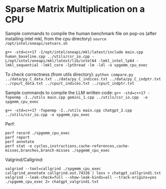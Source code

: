 # Sparse Matrix Multiplication on a CPU

Sample commands to compile the human benchmark file on pop-os (after installing intel mkl, from the cpu directory)
`source /opt/intel/oneapi/setvars.sh`

`g++ -std=c++17 -I/opt/intel/oneapi/mkl/latest/include main.cpp human_baseline.cpp ../utils/csr_io.cpp -L/opt/intel/oneapi/mkl/latest/lib/intel64 -lmkl_intel_lp64 -lmkl_sequential -lmkl_core -lpthread -lm -ldl -o spgemm_cpu_exec`

To check correctness (from utils directory):
`python compare.py ../data/py_C_data.txt ../data/py_C_indices.txt ../data/py_C_indptr.txt ../cpu/C_data.txt ../cpu/C_indices.txt ../cpu/C_indptr.txt`

Sample commands to compile the LLM written code:
`g++ -std=c++17 -fopenmp -I../utils main.cpp gemini_1.cpp ../utils/csr_io.cpp  -o spgemm_cpu_exec`

`g++ -std=c++17 -fopenmp -I../utils main.cpp chatgpt_2.cpp ../utils/csr_io.cpp -o spgemm_cpu_exec`

Perf:

```
perf record ./spgemm_cpu_exec
perf report
perf annotate
perf stat -e cycles,instructions,cache-references,cache-misses,branches,branch-misses ./spgemm_cpu_exec
```

Valgrind/Callgrind:

```
valgrind --tool=callgrind ./spgemm_cpu_exec
callgrind_annotate callgrind.out.74326 | less > chatgpt_callgrind1.txt
valgrind --leak-check=full --show-leak-kinds=all --track-origins=yes ./spgemm_cpu_exec 2> chatgpt_valgrind1.txt
```
